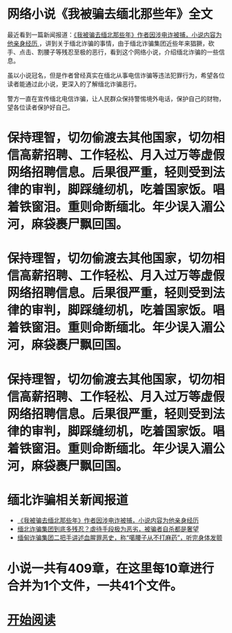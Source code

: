 # 网络小说《我被骗去缅北那些年》全文

最近看到一篇新闻报道：[《我被骗去缅北那些年》作者因涉电诈被捕，小说内容为他亲身经历 ](https://www.sohu.com/a/689398394_120866502)，讲到关于缅北诈骗的事情，由于缅北诈骗集团近些年来猖獗，砍手、点击、割腰子等残忍至极的恶行，看到这个网络小说，介绍缅北诈骗的一些信息。

虽以小说冠名，但是作者曾经真实在缅北从事电信诈骗等违法犯罪行为，希望各位读者能通过此小说，更深入的了解缅北诈骗恶行。

警方一直在宣传缅北电信诈骗，让人民群众保持警惕境外电话，保护自己的财物，望各位读者保护好自己。

# 保持理智，切勿偷渡去其他国家，切勿相信高薪招聘、工作轻松、月入过万等虚假网络招聘信息。后果很严重，轻则受到法律的审判，脚踩缝纫机，吃着国家饭。唱着铁窗泪。重则命断缅北。年少误入湄公河，麻袋裹尸飘回国。

# 保持理智，切勿偷渡去其他国家，切勿相信高薪招聘、工作轻松、月入过万等虚假网络招聘信息。后果很严重，轻则受到法律的审判，脚踩缝纫机，吃着国家饭。唱着铁窗泪。重则命断缅北。年少误入湄公河，麻袋裹尸飘回国。

# 保持理智，切勿偷渡去其他国家，切勿相信高薪招聘、工作轻松、月入过万等虚假网络招聘信息。后果很严重，轻则受到法律的审判，脚踩缝纫机，吃着国家饭。唱着铁窗泪。重则命断缅北。年少误入湄公河，麻袋裹尸飘回国。


# 缅北诈骗相关新闻报道
- [《我被骗去缅北那些年》作者因涉电诈被捕，小说内容为他亲身经历](https://www.sohu.com/a/689398394_120866502)
- [缅北诈骗集团到底多残忍？虐待手段极为恶劣，被骗者自杀都是奢望](https://www.163.com/dy/article/HU21JJFG0553RHMW.html)
- [缅甸诈骗集团二把手讲述血腥罪恶史，称“噶腰子从不打麻药”，听完身体发颤](https://news.ifeng.com/c/8OTEIZ6yyf7)


# 小说一共有409章，在这里每10章进行合并为1个文件，一共41个文件。

# [开始阅读](./novel/1-10.md)

